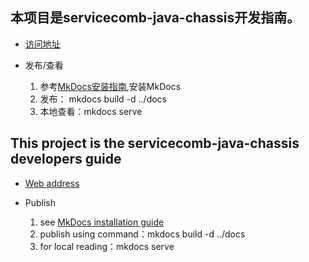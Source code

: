 
## 本项目是servicecomb-java-chassis开发指南。

* [访问地址][publish_site_cn]

* 发布/查看  
  1. 参考[MkDocs安装指南](https://www.mkdocs.org/#installation),安装MkDocs  
  2. 发布： mkdocs build -d ../docs
  3. 本地查看：mkdocs serve

## This project is the servicecomb-java-chassis developers guide

* [Web address][publish_site_en]

* Publish  
  1. see [MkDocs installation guide](https://www.mkdocs.org/#installation) 
  2. publish using command：mkdocs build -d ../docs
  3. for local reading：mkdocs serve

[publish_site_cn]: https://servicecomb.apache.org/references/java-chassis/zh_CN/
[publish_site_en]: https://servicecomb.apache.org/references/java-chassis/en_US/
